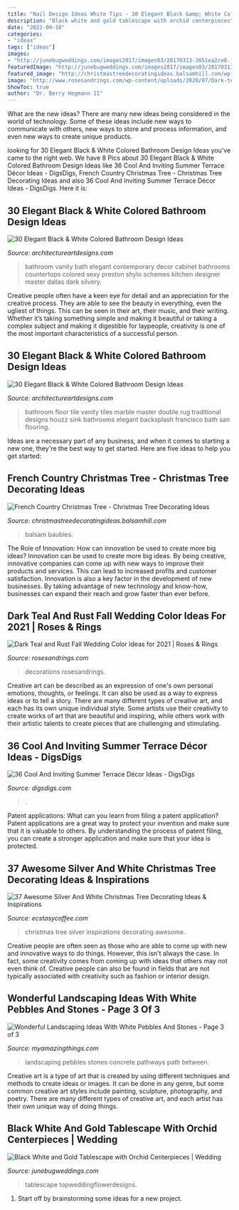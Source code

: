 ```yaml
---
title: "Nail Design Ideas White Tips - 30 Elegant Black &amp; White Colored Bathroom Design Ideas"
description: "Black white and gold tablescape with orchid centerpieces"
date: "2022-09-18"
categories:
- "ideas"
tags: ["ideas"]
images:
- "http://junebugweddings.com/images2017/images03/20170313-3651ea2ce8.jpg"
featuredImage: "http://junebugweddings.com/images2017/images03/20170313-3651ea2ce8.jpg"
featured_image: "http://christmastreedecoratingideas.balsamhill.com/wp-content/uploads/2018/02/2-5-683x1024.jpg"
image: "http://www.rosesandrings.com/wp-content/uploads/2020/07/Dark-teal-and-burnt-orange-rust-fall-wedding-color-ideas-2021-3-439x1024.jpg"
ShowToc: true
author: "Dr. Berry Hegmann II"
---
```



What are the new ideas?
There are many new ideas being considered in the world of technology. Some of these ideas include new ways to communicate with others, new ways to store and process information, and even new ways to create unique products.

	

		
looking for 30 Elegant Black &amp; White Colored Bathroom Design Ideas you've came to the right web. We have 8 Pics about 30 Elegant Black &amp; White Colored Bathroom Design Ideas like 36 Cool And Inviting Summer Terrace Décor Ideas - DigsDigs, French Country Christmas Tree - Christmas Tree Decorating Ideas and also 36 Cool And Inviting Summer Terrace Décor Ideas - DigsDigs. Here it is:
		
    
## 30 Elegant Black &amp; White Colored Bathroom Design Ideas

<img loading=lazy src="https://www.architectureartdesigns.com/wp-content/uploads/2013/10/b1.jpg" onerror="this.onerror=null;this.src='https://tse3.mm.bing.net/th?id=OIP.Yx0JkoRtpGqgisqYTmX02QAAAA&amp;pid=15.1';" alt="30 Elegant Black &amp; White Colored Bathroom Design Ideas">

_Source: architectureartdesigns.com_

>bathroom vanity bath elegant contemporary decor cabinet bathrooms countertops colored sexy preston shylo schemes kitchen designer master dallas dark silvery. 

	

Creative people often have a keen eye for detail and an appreciation for the creative process. They are able to see the beauty in everything, even the ugliest of things. This can be seen in their art, their music, and their writing. Whether it’s taking something simple and making it beautiful or taking a complex subject and making it digestible for laypeople, creativity is one of the most important characteristics of a successful person.

    
## 30 Elegant Black &amp; White Colored Bathroom Design Ideas

<img loading=lazy src="https://www.architectureartdesigns.com/wp-content/uploads/2013/10/177.jpg" onerror="this.onerror=null;this.src='https://tse2.mm.bing.net/th?id=OIP.B0_48RJad658OrgP_gPTaAHaJ9&amp;pid=15.1';" alt="30 Elegant Black &amp; White Colored Bathroom Design Ideas">

_Source: architectureartdesigns.com_

>bathroom floor tile vanity tiles marble master double rug traditional designs houzz sink bathrooms elegant backsplash francisco bath san flooring. 

	

Ideas are a necessary part of any business, and when it comes to starting a new one, they're the best way to get started. Here are five ideas to help you get started: 

    
## French Country Christmas Tree - Christmas Tree Decorating Ideas

<img loading=lazy src="http://christmastreedecoratingideas.balsamhill.com/wp-content/uploads/2018/02/2-5-683x1024.jpg" onerror="this.onerror=null;this.src='https://tse2.mm.bing.net/th?id=OIP.0fAkUTEbBhS_PN7NJr9fRAHaLG&amp;pid=15.1';" alt="French Country Christmas Tree - Christmas Tree Decorating Ideas">

_Source: christmastreedecoratingideas.balsamhill.com_

>balsam baubles. 

	

The Role of Innovation: How can innovation be used to create more big ideas?
Innovation can be used to create more big ideas. By being creative, innovative companies can come up with new ways to improve their products and services. This can lead to increased profits and customer satisfaction. Innovation is also a key factor in the development of new businesses. By taking advantage of new technology and know-how, businesses can expand their reach and grow faster than ever before.

    
## Dark Teal And Rust Fall Wedding Color Ideas For 2021 | Roses &amp; Rings

<img loading=lazy src="http://www.rosesandrings.com/wp-content/uploads/2020/07/Dark-teal-and-burnt-orange-rust-fall-wedding-color-ideas-2021-3-439x1024.jpg" onerror="this.onerror=null;this.src='https://tse2.mm.bing.net/th?id=OIP.oJX4bIAv5n083umrnDL9WAAAAA&amp;pid=15.1';" alt="Dark Teal and Rust Fall Wedding Color Ideas for 2021 | Roses &amp; Rings">

_Source: rosesandrings.com_

>decorations rosesandrings. 

	

Creative art can be described as an expression of one's own personal emotions, thoughts, or feelings. It can also be used as a way to express ideas or to tell a story. There are many different types of creative art, and each has its own unique individual style. Some artists use their creativity to create works of art that are beautiful and inspiring, while others work with their artistic talents to create pieces that are challenging and stimulating.

    
## 36 Cool And Inviting Summer Terrace Décor Ideas - DigsDigs

<img loading=lazy src="https://www.digsdigs.com/photos/cool-and-inviting-summer-terrace-decor-ideas-36-554x830.jpg" onerror="this.onerror=null;this.src='https://tse3.mm.bing.net/th?id=OIP.QvC3eSV56o1nmz5xXNlDwgHaLG&amp;pid=15.1';" alt="36 Cool And Inviting Summer Terrace Décor Ideas - DigsDigs">

_Source: digsdigs.com_

>. 

	

Patent applications: What can you learn from filing a patent application?
Patent applications are a great way to protect your invention and make sure that it is valuable to others. By understanding the process of patent filing, you can create a stronger application and make sure that your idea is protected.

    
## 37 Awesome Silver And White Christmas Tree Decorating Ideas &amp; Inspirations

<img loading=lazy src="https://i0.wp.com/www.ecstasycoffee.com/wp-content/uploads/2016/10/Silver-and-White-Christmas-Tree.jpg" onerror="this.onerror=null;this.src='https://tse4.mm.bing.net/th?id=OIP.0260ZyVdk8vFJpUypSPWtQHaJ4&amp;pid=15.1';" alt="37 Awesome Silver And White Christmas Tree Decorating Ideas &amp; Inspirations">

_Source: ecstasycoffee.com_

>christmas tree silver inspirations decorating awesome. 

	

Creative people are often seen as those who are able to come up with new and innovative ways to do things. However, this isn't always the case. In fact, some creativity comes from coming up with ideas that others may not even think of. Creative people can also be found in fields that are not typically associated with creativity such as fashion or interior design.

    
## Wonderful Landscaping Ideas With White Pebbles And Stones - Page 3 Of 3

<img loading=lazy src="http://myamazingthings.com/wp-content/uploads/2017/03/path.jpg" onerror="this.onerror=null;this.src='https://tse3.mm.bing.net/th?id=OIP.JI40F9dl4A3Y2w14ZxKyXQHaFj&amp;pid=15.1';" alt="Wonderful Landscaping Ideas With White Pebbles And Stones - Page 3 of 3">

_Source: myamazingthings.com_

>landscaping pebbles stones concrete pathways path between. 

	

Creative art is a type of art that is created by using different techniques and methods to create ideas or images. It can be done in any genre, but some common creative art styles include painting, sculpture, photography, and poetry. There are many different types of creative art, and each artist has their own unique way of doing things.

    
## Black White And Gold Tablescape With Orchid Centerpieces | Wedding

<img loading=lazy src="http://junebugweddings.com/images2017/images03/20170313-3651ea2ce8.jpg" onerror="this.onerror=null;this.src='https://tse1.mm.bing.net/th?id=OIP.PHPktRYjV1piB5WAxyNgQwHaLH&amp;pid=15.1';" alt="Black White and Gold Tablescape with Orchid Centerpieces | Wedding">

_Source: junebugweddings.com_

>tablescape topweddingflowerdesigns. 

	

1. Start off by brainstorming some ideas for a new project.

